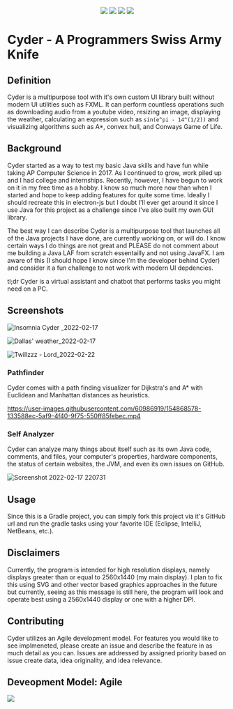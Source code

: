 <p align="center">
<a>
<img  src="https://img.shields.io/github/license/NathanCheshire/Cyder?color=26A8FF&style=for-the-badge"/>
</a>
<a>
<img  src="https://img.shields.io/github/issues/NathanCheshire/Cyder?color=26A8FF&style=for-the-badge"/>
</a>
<a>
<img  src="https://img.shields.io/github/issues-closed/NathanCheshire/Cyder?color=26A8FF&style=for-the-badge"/>
</a>
<a>
<img  src="https://img.shields.io/github/repo-size/NathanCheshire/Cyder?color=26A8FF&style=for-the-badge"/>
</a>
</p>

# Cyder - A Programmers Swiss Army Knife

## Definition

Cyder is a multipurpose tool with it's own custom UI library built without modern UI utilities such as FXML. It can perform countless operations such as downloading audio from a youtube video, resizing an image, displaying the weather, calculating an expression such as `sin(e^pi - 14^(1/2))` and visualizing algorithms such as A*, convex hull, and Conways Game of Life.

## Background

Cyder started as a way to test my basic Java skills and have fun while taking AP Computer Science in 2017. As I continued to grow, work piled up and I had college and internships. Recently, however, I have begun to work on it in my free time as a hobby. I know so much more now than when I started and hope to keep adding features for quite some time. Ideally I should recreate this in electron-js but I doubt I'll ever get around it since I use Java for this project as a challenge since I've also built my own GUI library.

The best way I can describe Cyder is a multipurpose tool that launches all of the Java projects I have done, are currently working on, or will do. I know certain ways I do things are not great and PLEASE do not comment about me building a Java LAF from scratch essentailly and not using JavaFX. I am aware of this (I should hope I know since I'm the developer behind Cyder) and consider it a fun challenge to not work with modern UI depdencies.

tl;dr Cyder is a virtual assistant and chatbot that performs tasks you might need on a PC.

## Screenshots

![Insomnia Cyder _2022-02-17](https://user-images.githubusercontent.com/60986919/154597225-75b1ae4f-6382-4a4a-a4c7-4d07819d8f03.png)

![Dallas' weather_2022-02-17](https://user-images.githubusercontent.com/60986919/154597156-a972b79c-5c13-4c31-b8a6-aae117557e70.png)

![Twillzzz - Lord_2022-02-22](https://user-images.githubusercontent.com/60986919/155233169-a823bf1f-fe8d-415d-8af1-36e492b3bf32.png)

### Pathfinder

Cyder comes with a path finding visualizer for Dijkstra's and A* with Euclidean and Manhattan distances as heuristics.

https://user-images.githubusercontent.com/60986919/154868578-133588ec-5af9-4f40-9f75-550ff85febec.mp4

### Self Analyzer

Cyder can analyze many things about itself such as its own Java code, comments, and files, your computer's properties, hardware components, the status of certain websites, the JVM, and even its own issues on GitHub.

![Screenshot 2022-02-17 220731](https://user-images.githubusercontent.com/60986919/154615732-c1d9adc9-0e01-4f5d-be70-7e4c22a70631.png)

## Usage

Since this is a Gradle project, you can simply fork this project via it's GitHub url and run the gradle tasks using your favorite IDE (Eclipse, IntelliJ, NetBeans, etc.).

## Disclaimers

Currently, the program is intended for high resolution displays, namely displays greater than or equal to 2560x1440 (my main display). I plan to fix this using SVG and other vector based graphics approaches in the future but currently, seeing as this message is still here, the program will look and operate best using a 2560x1440 display or one with a higher DPI.

## Contributing

Cyder utilizes an Agile development model. For features you would like to see implmeneted, please create an issue and describe the feature in as much detail as you can. Issues are addressed by assigned priority based on issue create data, idea originality, and idea relevance.

## Deveopment Model: Agile
<img src="https://i.imgur.com/VKeVG4F.png" data-canonical-src="https://i.imgur.com/VKeVG4F.png"/>
